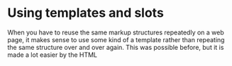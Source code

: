 # **Using templates and slots**

When you have to reuse the same markup structures repeatedly on a web page, it makes sense to use some kind of a template rather than repeating the same structure over and over again. This was possible before, but it is made a lot easier by the HTML **<template>** element (which is well-supported in modern browsers). This element and its contents are not rendered in the DOM, but it can still be referenced using JavaScript.
